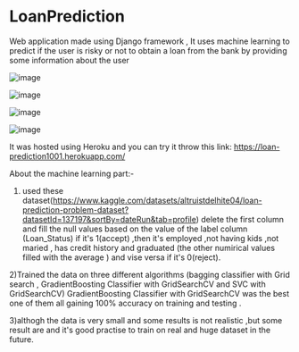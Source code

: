 ﻿# LoanPrediction
 
Web application made using Django framework , It uses machine learning to predict if the user is risky or not to obtain a loan from the bank by providing some information about the user

![image](https://user-images.githubusercontent.com/88105870/192112389-fe34951d-3256-4cbf-a24e-19d794ff6cdc.png)

![image](https://user-images.githubusercontent.com/88105870/192112432-3ca1170c-767f-4d31-91e7-d7c0c3d61f20.png)

![image](https://user-images.githubusercontent.com/88105870/192112442-c71107dc-2525-4d75-94b1-9ed0dafac3ca.png)

![image](https://user-images.githubusercontent.com/88105870/192112456-7cffe922-b938-4e77-93ac-800dc73fe0e5.png)

It was hosted using Heroku and you can try it throw this link:
https://loan-prediction1001.herokuapp.com/

About the machine learning part:-
1) used these dataset(https://www.kaggle.com/datasets/altruistdelhite04/loan-prediction-problem-dataset?datasetId=137197&sortBy=dateRun&tab=profile)
delete the first column and fill the null values based on the value of the label column (Loan_Status) if it's 1(accept) ,then it's employed ,not having kids ,not maried , has credit history and graduated (the other numirical values filled with the average ) and vise versa if it's 0(reject).

2)Trained the data on three different algorithms (bagging classifier with Grid search , GradientBoosting Classifier with GridSearchCV and SVC with GridSearchCV)
GradientBoosting Classifier with GridSearchCV was the best one of them all gaining 100% accuracy on training and testing .

3)althogh the data is very small and some results is not realistic ,but some result are and it's good practise to train on real and huge dataset in the future.

